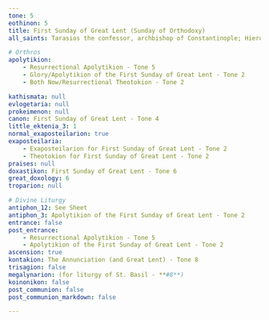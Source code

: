 ```yaml
---
tone: 5
eothinon: 5
title: First Sunday of Great Lent (Sunday of Orthodoxy)
all_saints: Tarasios the confessor, archbishop of Constantinople; Hieromartyr Reginos, bishop of Skopelos; Hieromartyr Markellos, bishop of Apamea in Syria; Martyr Alexander of Markianopolis

# Orthros
apolytikion:
    - Resurrectional Apolytikion - Tone 5
    - Glory/Apolytikion of the First Sunday of Great Lent - Tone 2
    - Both Now/Resurrectional Theotokion - Tone 2

kathismata: null
evlogetaria: null
prokeimenon: null
canon: First Sunday of Great Lent - Tone 4
little_ektenia_3: 1
normal_exaposteilarion: true
exaposteilaria:
    - Exaposteilarion for First Sunday of Great Lent - Tone 2
    - Theotokion for First Sunday of Great Lent - Tone 2
praises: null
doxastikon: First Sunday of Great Lent - Tone 6
great_doxology: 6
troparion: null

# Divine Liturgy
antiphon_12: See Sheet
antiphon_3: Apolytikion of the First Sunday of Great Lent - Tone 2
entrance: false
post_entrance:
    - Resurrectional Apolytikion - Tone 5
    - Apolytikion of the First Sunday of Great Lent - Tone 2
ascension: true
kontakion: The Annunciation (and Great Lent) - Tone 8
trisagion: false
megalynarion: (for liturgy of St. Basil - **#8**)
koinonikon: false
post_communion: false
post_communion_markdown: false

---
```


